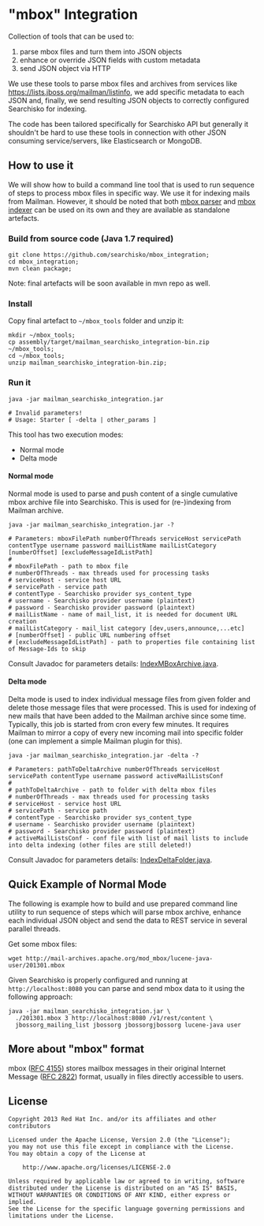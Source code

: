 # "mbox" Integration

Collection of tools that can be used to:

1. parse mbox files and turn them into JSON objects
2. enhance or override JSON fields with custom metadata
3. send JSON object via HTTP

We use these tools to parse mbox files and archives from services like <https://lists.jboss.org/mailman/listinfo>, we add specific metadata to each JSON and, finally, we send resulting JSON objects to correctly configured Searchisko for indexing.

The code has been tailored specifically for Searchisko API but generally it shouldn't be hard to use these tools in connection with other JSON consuming service/servers, like Elasticsearch or MongoDB.

## How to use it

We will show how to build a command line tool that is used to run sequence of steps to process mbox files in specific way. We use it for indexing mails from Mailman. However, it should be noted that both [mbox parser](mbox_parser) and [mbox indexer](mbox_indexer) can be used on its own and they are available as standalone artefacts.

### Build from source code (Java 1.7 required)

    git clone https://github.com/searchisko/mbox_integration;
    cd mbox_integration;
    mvn clean package;
    
Note: final artefacts will be soon available in mvn repo as well.

### Install

Copy final artefact to `~/mbox_tools` folder and unzip it:

    mkdir ~/mbox_tools;
    cp assembly/target/mailman_searchisko_integration-bin.zip ~/mbox_tools;
    cd ~/mbox_tools;
    unzip mailman_searchisko_integration-bin.zip;
    
### Run it

    java -jar mailman_searchisko_integration.jar
    
    # Invalid parameters!
	# Usage: Starter [ -delta | other_params ]

This tool has two execution modes:

 - Normal mode
 - Delta mode

#### Normal mode

Normal mode is used to parse and push content of a single cumulative mbox archive file into Searchisko. This is used for (re-)indexing from Mailman archive.

    java -jar mailman_searchisko_integration.jar -?
    
    # Parameters: mboxFilePath numberOfThreads serviceHost servicePath contentType username password mailListName mailListCategory [numberOffset] [excludeMessageIdListPath]
    #
    # mboxFilePath - path to mbox file
    # numberOfThreads - max threads used for processing tasks
    # serviceHost - service host URL
    # servicePath - service path
    # contentType - Searchisko provider sys_content_type
    # username - Searchisko provider username (plaintext)
    # password - Searchisko provider password (plaintext)
    # mailListName - name of mail_list, it is needed for document URL creation
    # mailListCategory - mail_list category [dev,users,announce,...etc]
    # [numberOffset] - public URL numbering offset
    # [excludeMessageIdListPath] - path to properties file containing list of Message-Ids to skip

Consult Javadoc for parameters details: [IndexMBoxArchive.java](mbox_indexer/src/main/java/org/searchisko/mbox/task/IndexMboxArchive.java).
    
#### Delta mode

Delta mode is used to index individual message files from given folder and delete those message files that were processed. This is used for indexing of new mails that have been added to the Mailman archive since some time. Typically, this job is started from cron every few minutes. It requires Mailman to mirror a copy of every new incoming mail into specific folder (one can implement a simple Mailman plugin for this).

    java -jar mailman_searchisko_integration.jar -delta -?
    
    # Parameters: pathToDeltaArchive numberOfThreads serviceHost servicePath contentType username password activeMailListsConf
    # 
    # pathToDeltaArchive - path to folder with delta mbox files
    # numberOfThreads - max threads used for processing tasks
    # serviceHost - service host URL
    # servicePath - service path
    # contentType - Searchisko provider sys_content_type
    # username - Searchisko provider username (plaintext)
    # password - Searchisko provider password (plaintext)
    # activeMailListsConf - conf file with list of mail lists to include into delta indexing (other files are still deleted!)
    
Consult Javadoc for parameters details: [IndexDeltaFolder.java](mbox_indexer/src/main/java/org/searchisko/mbox/task/IndexDeltaFolder.java).
    
## Quick Example of Normal Mode 

The following is example how to build and use prepared command line utility to run sequence of steps which will parse mbox archive, enhance each individual JSON object and send the data to REST service in several parallel threads.  
    
Get some mbox files:

    wget http://mail-archives.apache.org/mod_mbox/lucene-java-user/201301.mbox
    
Given Searchisko is properly configured and running at `http://localhost:8080` you can parse and send mbox data to it using the following approach:

    java -jar mailman_searchisko_integration.jar \
      ./201301.mbox 3 http://localhost:8080 /v1/rest/content \
      jbossorg_mailing_list jbossorg jbossorgjbossorg lucene-java user

## More about "mbox" format

mbox ([RFC 4155](http://tools.ietf.org/html/rfc4155)) stores mailbox messages in their original
Internet Message ([RFC 2822](http://tools.ietf.org/html/rfc2822)) format, usually in files directly accessible to users.

## License

    Copyright 2013 Red Hat Inc. and/or its affiliates and other contributors

    Licensed under the Apache License, Version 2.0 (the "License");
    you may not use this file except in compliance with the License.
    You may obtain a copy of the License at

        http://www.apache.org/licenses/LICENSE-2.0

    Unless required by applicable law or agreed to in writing, software
    distributed under the License is distributed on an "AS IS" BASIS,
    WITHOUT WARRANTIES OR CONDITIONS OF ANY KIND, either express or implied.
    See the License for the specific language governing permissions and
    limitations under the License.



